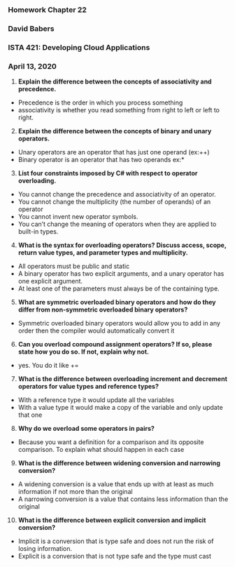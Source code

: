### Homework Chapter 22
### David Babers
### ISTA 421: Developing Cloud Applications
### April 13, 2020

1. **Explain the difference between the concepts of associativity and precedence.**
  - Precedence is the order in which you process something
  - associativity is whether you read something from right to left or left to right.
2. **Explain the difference between the concepts of binary and unary operators.**
  - Unary operators are an operator that has just one operand (ex:++)
  - Binary operator is an operator that has two operands ex:*
3. **List four constraints imposed by C# with respect to operator overloading.**
  - You cannot change the precedence and associativity of an operator.
  - You cannot change the multiplicity (the number of operands) of an operator
  - You cannot invent new operator symbols.
  - You can’t change the meaning of operators when they are applied to built-in types.
4. **What is the syntax for overloading operators? Discuss access, scope, return value types, and parameter
types and multiplicity.**
  - All operators must be public and static
  - A binary operator has two explicit arguments, and a unary operator has one explicit argument.
  - At least one of the parameters must always be of the containing type.
5. **What are symmetric overloaded binary operators and how do they differ from non-symmetric overloaded binary operators?**
  - Symmetric overloaded binary operators would allow you to add in any order then the compiler would automatically convert it
6. **Can you overload compound assignment operators? If so, please state how you do so. If not, explain
why not.**
  - yes. You do it like +=
7. **What is the difference between overloading increment and decrement operators for value types and
reference types?**
  - With a reference type it would update all the variables
  - With a value type it would make a copy of the variable and only update that one
8. **Why do we overload some operators in pairs?**
  - Because you want a definition for a comparison and its opposite comparison. To explain what should happen in each case
9. **What is the difference between widening conversion and narrowing conversion?**
  - A widening conversion is a value that ends up with at least as much information if not more than the original
  - A narrowing conversion is a value that contains less information than the original
10. **What is the difference between explicit conversion and implicit conversion?**
  - Implicit is a conversion that is type safe and does not run the risk of losing information.
  - Explicit is a conversion that is not type safe and the type must cast
